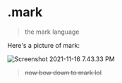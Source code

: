 # .mark
> the mark language

Here's a picture of mark:

![Screenshot 2021-11-16 7.43.33 PM](https://storage.googleapis.com/replit/images/1637109850594_320c20c950b25e248ff85a6cd3ad629a.png)

> ~~now bow down to mark lol~~

